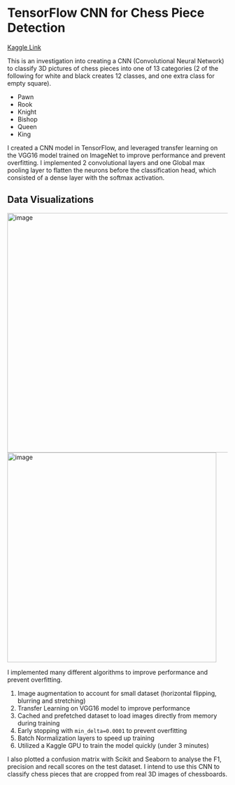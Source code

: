 # TensorFlow CNN for Chess Piece Detection

[Kaggle Link](https://www.kaggle.com/code/zakimachfj/chess-piece-detection)

This is an investigation into creating a CNN (Convolutional Neural Network) to classify 3D pictures of chess pieces into one of 13 categories (2 of the following for white and black creates 12 classes, and one extra class for empty square).

- Pawn
- Rook
- Knight
- Bishop
- Queen
- King

I created a CNN model in TensorFlow, and leveraged transfer learning on the VGG16 model trained on ImageNet to improve performance and prevent overfitting. I implemented 2 convolutional layers and one Global max pooling layer to flatten the neurons before the classification head, which consisted of a dense layer with the softmax activation.

## Data Visualizations
<img width="546" alt="image" src="https://github.com/ragizaki/ChessPieceDetection/assets/43770239/acbb3788-a151-4b32-8c58-b8ab2fc9fb1a">

<img width="478" alt="image" src="https://github.com/ragizaki/ChessPieceDetection/assets/43770239/88620fa8-52da-4ba1-be4c-f0ce35fffb9d">



I implemented many different algorithms to improve performance and prevent overfitting.

1. Image augmentation to account for small dataset (horizontal flipping, blurring and stretching)
2. Transfer Learning on VGG16 model to improve performance
3. Cached and prefetched dataset to load images directly from memory during training
4. Early stopping with `min_delta=0.0001` to prevent overfitting
5. Batch Normalization layers to speed up training
6. Utilized a Kaggle GPU to train the model quickly (under 3 minutes)

I also plotted a confusion matrix with Scikit and Seaborn to analyse the F1, precision and recall scores on the test dataset. I intend to use this CNN to classify chess pieces that are cropped from real 3D images of chessboards.
